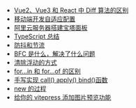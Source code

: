 -   <a href="template/No1">Vue2、Vue3 和 React 中 Diff 算法的区别</a>
-   <a href="template/No2">移动端开发自适应配置</a>
-   <a href="template/No3">阿里云服务器搭建宝塔面板</a>
-   <a href="template/No4">TypeScript 总结</a>
-   <a href="template/No5">防抖和节流</a>
-   <a href="template/No6">BFC 是什么，解决了什么问题</a>
-   <a href="template/No7">清除浮动的方式</a>
-   <a href="template/No8">for...in 和 for...of 的区别</a>
-   <a href="template/No9">手写实现 call() apply() bind()函数</a>
-   <a href="template/No10">new 的过程</a>
-   <a href="template/No11">给你的 vitepress 添加图片预览功能</a>
